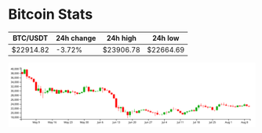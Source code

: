 # Bitcoin Stats

BTC/USDT|24h change|24h high|24h low|
|---|---|---|---|
|$22914.82|-3.72%|$23906.78|$22664.69|

<img src="./chart.svg">
